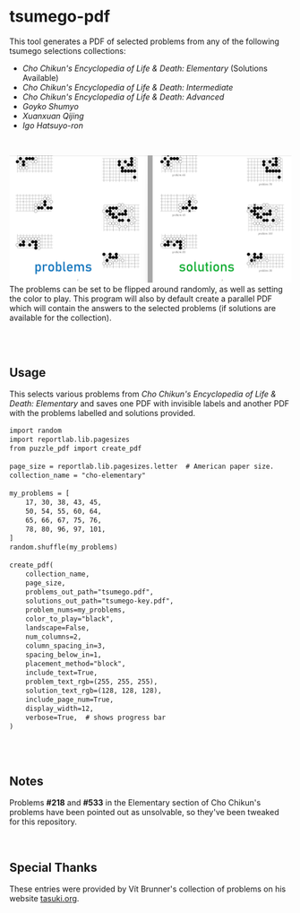 # tsumego-pdf
This tool generates a PDF of selected problems from any of the following tsumego selections collections:
  - *Cho Chikun's Encyclopedia of Life &amp; Death: Elementary* (Solutions Available)
  - *Cho Chikun's Encyclopedia of Life &amp; Death: Intermediate*
  - *Cho Chikun's Encyclopedia of Life &amp; Death: Advanced*
  - *Goyko Shumyo*
  - *Xuanxuan Qijing*
  - *Igo Hatsuyo-ron*
<br>

![Tsumego](https://github.com/travisgk/tsumego-pdf/blob/main/example-outputs/outputs.png?raw=true)
The problems can be set to be flipped around randomly, as well as setting the color to play. This program will also by default create a parallel PDF which will contain the answers to the selected problems (if solutions are available for the collection).

<br>
<br>

## Usage
This selects various problems from *Cho Chikun's Encyclopedia of Life &amp; Death: Elementary* and saves one PDF with invisible labels and another PDF with the problems labelled and solutions provided.

```
import random
import reportlab.lib.pagesizes
from puzzle_pdf import create_pdf

page_size = reportlab.lib.pagesizes.letter  # American paper size.
collection_name = "cho-elementary"

my_problems = [
    17, 30, 38, 43, 45,
    50, 54, 55, 60, 64,
    65, 66, 67, 75, 76,
    78, 80, 96, 97, 101,
]
random.shuffle(my_problems)

create_pdf(
    collection_name,
    page_size,
    problems_out_path="tsumego.pdf",
    solutions_out_path="tsumego-key.pdf",
    problem_nums=my_problems,
    color_to_play="black",
    landscape=False,
    num_columns=2,
    column_spacing_in=3,
    spacing_below_in=1,
    placement_method="block",
    include_text=True,
    problem_text_rgb=(255, 255, 255),
    solution_text_rgb=(128, 128, 128),
    include_page_num=True,
    display_width=12,
    verbose=True,  # shows progress bar
)
```

<br>
<br>

## Notes
Problems **#218** and **#533** in the Elementary section of Cho Chikun's problems have been pointed out as unsolvable, so they've been tweaked for this repository.

<br>

## Special Thanks
These entries were provided by Vít Brunner's collection of problems on his website [tasuki.org](https://tsumego.tasuki.org/).
